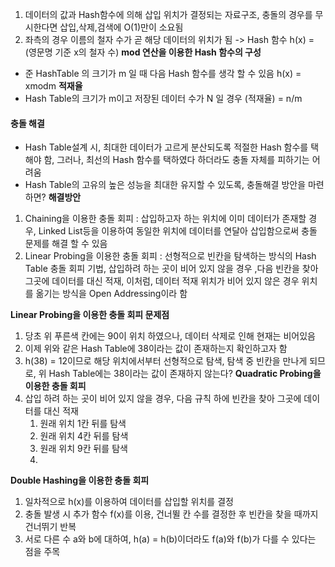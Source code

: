 1. 데이터의 값과 Hash함수에 의해 삽입 위치가 결정되는 자료구조, 충돌의 경우를 무시한다면 삽입,삭제,검색에 O(1)만이 소요됨
2. 좌측의 경우 이름의 철자 수가 곧 해당 데이터의 위치가 됨 -> Hash 함수 h(x) = (영문명 기준 x의 철자 수)
**mod 연산을 이용한 Hash 함수의 구성**
- 준 HashTable 의 크기가 m 일 때 다음 Hash 함수를 생각 할 수 있음 h(x) = xmodm
**적재율**
- Hash Table의 크기가 m이고 저장된 데이터 수가 N 일 경우 (적재율) = n/m	
#### 충돌 해결
- Hash Table설계 시, 최대한 데이터가 고르게 분산되도록 적절한 Hash 함수를 택해야 함, 그러나, 최선의 Hash 함수를 택하였다 하더라도 충돌 자체를 피하기는 어려움
- Hash Table의 고유의 높은 성능을 최대한 유지할 수 있도록, 충돌해결 방안을 마련하면?
**해결방안**
1. Chaining을 이용한 충돌 회피 : 삽입하고자 하는 위치에 이미 데이터가 존재할 경우, Linked List등을 이용하여 동일한 위치에 데이터를 연달아 삽입함으로써 충돌 문제를 해결 할 수 있음
2. Linear Probing을 이용한 충돌 회피 : 선형적으로 빈칸을 탐색하는 방식의 Hash Table 충돌 회피 기법, 삽입하려 하는 곳이 비어 있지 않을 경우 ,다음 빈칸을 찾아 그곳에 데이터를 대신 적재, 이처럼, 데이터 적재 위치가 비어 있지 않은 경우 위치를 옮기는 방식을 Open Addressing이라 함

**Linear Probing을 이용한 충돌 회피 문제점**
1. 당초 위 푸른색 칸에는 90이 위치 하였으나, 데이터 삭제로 인해 현재는 비어있음
2. 이제 위와 같은 Hash Table에 38이라는 값이 존재하는지 확인하고자 함
3. h(38) = 12이므로 해당 위치에서부터 선형적으로 탐색, 탐색 중 빈칸을 만나게 되므로, 위 Hash Table에는 38이라는 값이 존재하지 않는다?
**Quadratic Probing을 이용한 충돌 회피**
1. 삽입 하려 하는 곳이 비어 있지 않을 경우, 다음 규칙 하에 빈칸을 찾아 그곳에 데이터를 대신 적재
	1. 원래 위치 1칸 뒤를 탐색
	2. 원래 위치 4칸 뒤를 탐색
	3. 원래 위치 9칸 뒤를 탐색
	4. 
**Double Hashing을 이용한 충돌 회피**
1. 일차적으로 h(x)를 이용하여 데이터를 삽입할 위치를 결정
2. 충돌 발생 시 추가 함수 f(x)를 이용, 건너뛸 칸 수를 결정한 후 빈칸을 찾을 때까지 건너뛰기 반복
3. 서로 다른 수 a와 b에 대하여, h(a) = h(b)이더라도 f(a)와 f(b)가 다를 수 있다는 점을 주목


